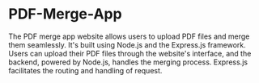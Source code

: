 # PDF-Merge-App
The PDF merge app website allows users to upload PDF files and merge them seamlessly. It's built using Node.js and the Express.js framework. Users can upload their PDF files through the website's interface, and the backend, powered by Node.js, handles the merging process. Express.js facilitates the routing and handling of request.

